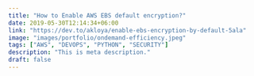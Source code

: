 ```yaml
---
title: "How to Enable AWS EBS default encryption?"
date: 2019-05-30T12:14:34+06:00
link: "https://dev.to/akloya/enable-ebs-encryption-by-default-5ala"
image: "images/portfolio/ondemand-efficiency.jpeg"
tags: ["AWS", "DEVOPS", "PYTHON", "SECURITY"]
description: "This is meta description."
draft: false
---
```


